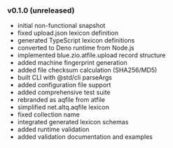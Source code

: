 ### v0.1.0 (unreleased)

- initial non-functional snapshot
- fixed upload.json lexicon definition
- generated TypeScript lexicon definitions
- converted to Deno runtime from Node.js
- implemented blue.zio.atfile.upload record structure
- added machine fingerprint generation
- added file checksum calculation (SHA256/MD5)
- built CLI with @std/cli parseArgs
- added configuration file support
- added comprehensive test suite
- rebranded as aqfile from atfile
- simplified net.altq.aqfile lexicon
- fixed collection name
- integrated generated lexicon schemas
- added runtime validation
- added validation documentation and examples

